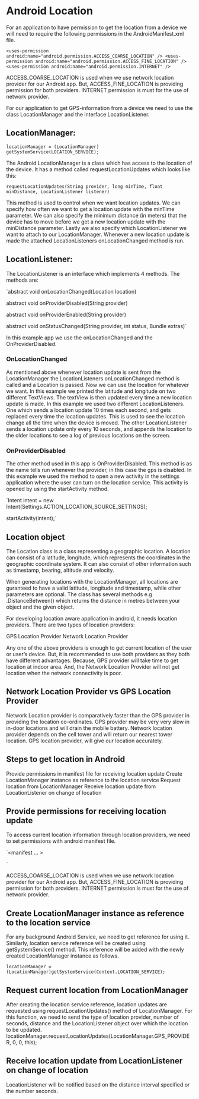 # Android Location

For an application to have permission to get the location from a device we will need to require the following permissions in the AndroidManifest.xml file.

`<uses-permission android:name="android.permission.ACCESS_COARSE_LOCATION" />
<uses-permission android:name="android.permission.ACCESS_FINE_LOCATION" />
<uses-permission android:name="android.permission.INTERNET" />`

ACCESS_COARSE_LOCATION is used when we use network location provider for our Android app. But, ACCESS_FINE_LOCATION is providing permission for both providers. INTERNET permission is must for the use of network provider.


For our application to get GPS-information from a device we need to use the class LocationManager and the interface LocationListener.	

## LocationManager:

`locationManager = (LocationManager) getSystemService(LOCATION_SERVICE);`

The Android LocationManager is a class which has access to the location of the device. It has a method called requestLocationUpdates which looks like this:

`requestLocationUpdates(String provider, long minTime, float minDistance, LocationListener listener)`

This method is used to control when we want location updates. We can specify how often we want to get a location update with the minTime parameter. We can also specify the minimum distance (in meters) that the device has to move before we get a new location update with the minDistance parameter. Lastly we also specify which LocationListener we want to attach to our LocationManager. Whenever a new location update is made the attached LocationListeners onLocationChanged method is run.

## LocationListener:

The LocationListener is an interface which implements 4 methods. The methods are:

`abstract void	onLocationChanged(Location location)

abstract void	onProviderDisabled(String provider)

abstract void	onProviderEnabled(String provider)

abstract void	onStatusChanged(String provider, int status, Bundle extras)`

In this example app we use the onLocationChanged and the OnProviderDisabled. 



### OnLocationChanged

As mentioned above whenever location update is sent from the LocationManager the LocationListeners onLocationChanged method is called and a Location is passed. Now we can use the location for whatever we want. In this example we printed the latitude and longitude on two different TextViews. The textView is then updated every time a new location update is made.
In this example we used two different LocationListeners. One which sends a location update 10 times each second, and gets replaced every time the location updates. This is used to see the location change all the time when the device is moved.
The other LocationListener sends a location update only every 10 seconds, and appends the location to the older locations to see a log of previous locations on the screen.

### OnProviderDisabled

The other method used in this app is OnProviderDisabled. This method is as the name tells run whenever the provider, in this case the gps is disabled. In this example we used the method to open a new activity in the settings application where the user can turn on the location service. This activity is opened by using the startActivity method.

`Intent intent = new Intent(Settings.ACTION_LOCATION_SOURCE_SETTINGS);

startActivity(intent);`

## Location object
The Location class is a class representing a geographic location.
A location can consist of a latitude, longitude, which represents the coordinates in the geographic coordinate system. It can also consist of other information such as timestamp, bearing, altitude and velocity.

When generating locations with the LocationManager, all locations are guranteed to have a valid latitude, longitude and timestamp, while other parameters are optional. The class has several methods e.g .DistanceBetween() which returns the distance in metres between your object and the given object. 





For developing location aware application in android, it needs location providers. There are two types of location providers:

GPS Location Provider
Network Location Provider

Any one of the above providers is enough to get current location of the user or user’s device. But, it is recommended to use both providers as they both have different advantages. Because, GPS provider will take time to get location at indoor area. And, the Network Location Provider will not get location when the network connectivity is poor.

## Network Location Provider vs GPS Location Provider
Network Location provider is comparatively faster than the GPS provider in providing the location co-ordinates.
GPS provider may be very very slow in in-door locations and will drain the mobile battery.
Network location provider depends on the cell tower and will return our nearest tower location.
GPS location provider, will give our location accurately.


## Steps to get location in Android
Provide permissions in manifest file for receiving location update
Create LocationManager instance as reference to the location service
Request location from LocationManager
Receive location update from LocationListener on change of location

## Provide permissions for receiving location update
To access current location information through location providers, we need to set permissions with android manifest file.

`<manifest ... >
   
   <uses-permission android:name="android.permission.ACCESS_FINE_LOCATION" />
   
   <uses-permission android:name="android.permission. ACCESS_COARSE_LOCATION" />
   
   <uses-permission android:name="android.permission.INTERNET" />

</manifest>`

ACCESS_COARSE_LOCATION is used when we use network location provider for our Android app. But, ACCESS_FINE_LOCATION is providing permission for both providers. INTERNET permission is must for the use of network provider.

## Create LocationManager instance as reference to the location service
For any background Android Service, we need to get reference for using it. Similarly, location service reference will be created using getSystemService() method. This reference will be added with the newly created LocationManager instance as follows.

`locationManager = (LocationManager)getSystemService(Context.LOCATION_SERVICE);`

## Request current location from LocationManager
After creating the location service reference, location updates are requested using requestLocationUpdates() method of LocationManager. For this function, we need to send the type of location provider, number of seconds, distance and the LocationListener object over which the location to be updated.
locationManager.requestLocationUpdates(LocationManager.GPS_PROVIDER, 0, 0, this);

## Receive location update from LocationListener on change of location
LocationListener will be notified based on the distance interval specified or the number seconds.
